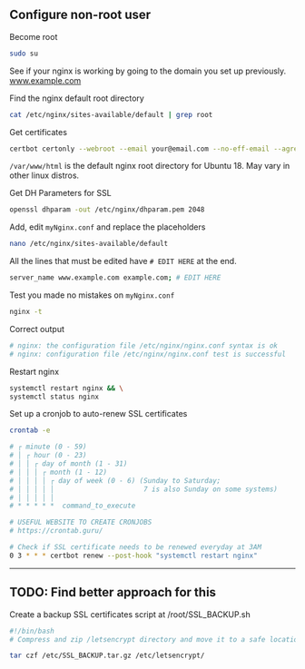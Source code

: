 ## Configure non-root user

Become root
```sh
sudo su
```

See if your nginx is working by going to the domain you set up previously. www.example.com

Find the nginx default root directory
```sh
cat /etc/nginx/sites-available/default | grep root
```

Get certificates
```sh
certbot certonly --webroot --email your@email.com --no-eff-email --agree-tos -w /var/www/html -d [insert-domain.com] -d [www.insert-domain.com]
```
`/var/www/html` is the default nginx root directory for Ubuntu 18. May vary in other linux distros.


Get DH Parameters for SSL
```sh
openssl dhparam -out /etc/nginx/dhparam.pem 2048
```

Add, edit `myNginx.conf` and replace the placeholders
```sh
nano /etc/nginx/sites-available/default
```

All the lines that must be edited have `# EDIT HERE` at the end.
```sh
server_name www.example.com example.com; # EDIT HERE
```

Test you made no mistakes on `myNginx.conf`
```sh
nginx -t
```

Correct output
```sh
# nginx: the configuration file /etc/nginx/nginx.conf syntax is ok  
# nginx: configuration file /etc/nginx/nginx.conf test is successful
```

Restart nginx
```sh
systemctl restart nginx && \
systemctl status nginx
```

Set up a cronjob to auto-renew SSL certificates
```sh
crontab -e
```

```sh
# ┌ minute (0 - 59)
# │ ┌ hour (0 - 23)
# │ │ ┌ day of month (1 - 31)
# │ │ │ ┌ month (1 - 12)
# │ │ │ │ ┌ day of week (0 - 6) (Sunday to Saturday;
# │ │ │ │ │                      7 is also Sunday on some systems)
# │ │ │ │ │
# * * * * *  command_to_execute

# USEFUL WEBSITE TO CREATE CRONJOBS
# https://crontab.guru/

# Check if SSL certificate needs to be renewed everyday at 3AM
0 3 * * * certbot renew --post-hook "systemctl restart nginx"
```

---


## TODO: Find better approach for this
Create a backup SSL certificates script at /root/SSL_BACKUP.sh
```sh
#!/bin/bash
# Compress and zip /letsencrypt directory and move it to a safe location

tar czf /etc/SSL_BACKUP.tar.gz /etc/letsencrypt/ 
```